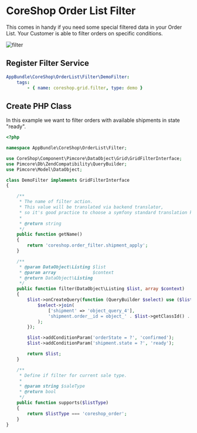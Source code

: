 # CoreShop Order List Filter

This comes in handy if you need some special filtered data in your Order List.
Your Customer is able to filter orders on specific conditions.

![filter](http://g.recordit.co/ciLUUskSxX.gif)

## Register Filter Service

```yml
AppBundle\CoreShop\OrderList\Filter\DemoFilter:
    tags:
        - { name: coreshop.grid.filter, type: demo }
```

## Create PHP Class
In this example we want to filter orders with available shipments in state "ready".

```php
<?php

namespace AppBundle\CoreShop\OrderList\Filter;

use CoreShop\Component\Pimcore\DataObject\Grid\GridFilterInterface;
use Pimcore\Db\ZendCompatibility\QueryBuilder;
use Pimcore\Model\DataObject;

class DemoFilter implements GridFilterInterface
{

    /**
     * The name of filter action.
     * This value will be translated via backend translator,
     * so it's good practice to choose a symfony standard translation keys like "coreshop.order_filter.your_filter_name".
     *
     * @return string
     */
    public function getName()
    {
        return 'coreshop.order_filter.shipment_apply';
    }

    /**
     * @param DataObject\Listing $list
     * @param array              $context
     * @return DataObject\Listing
     */
    public function filter(DataObject\Listing $list, array $context)
    {
        $list->onCreateQuery(function (QueryBuilder $select) use ($list) {
            $select->join(
                ['shipment' => 'object_query_4'],
                'shipment.order__id = object_' . $list->getClassId() . '.o_id'
            );
        });

        $list->addConditionParam('orderState = ?', 'confirmed');
        $list->addConditionParam('shipment.state = ?', 'ready');

        return $list;
    }

    /**
     * Define if filter for current sale type.
     *
     * @param string $saleType
     * @return bool
     */
    public function supports($listType)
    {
        return $listType === 'coreshop_order';
    }
}
```